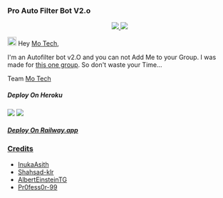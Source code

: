 ### Pro Auto Filter Bot V2.o

  </a>
</p>
<p align="center">
  <a href="https://github.com/PR0FESS0R-99/Pro-Auto-Filter-Bot-V2.O/stargazers">
    <img src="https://img.shields.io/github/stars/PR0FESS0R-99/Pro-Auto-Filter-Bot-V2.O?style=social">

  </a>
  
  <a href="https://github.com/PR0FESS0R-99/Pro-Auto-Filter-Bot-V2.O/fork">
    <img src="https://img.shields.io/github/forks/PR0FESS0R-99/Pro-Auto-Filter-Bot-V2.O?label=Fork&style=social">

  </a>  
</p>

<img src="https://github.com/Mo-Tech-MRK-YT/Mo-Tech-MRK-YT/blob/main/gifs/Hi.gif" width="20px"> Hey [Mo Tech](https://Telegram.dog/Mo_Tech_Group),

I'm an Autofilter bot v2.O and you can not Add Me to your Group. I was made for <a href="t.me/{}">this one group</a>. So don't waste your Time...

Team [Mo Tech](https://Telegram.dog/Mo_Tech_YT)


##### Deploy On Heroku 
<a href="https://youtu.be/OTqZmADyOjU"><img src="https://img.shields.io/badge/How%20To%20Deploy-blue.svg?logo=Youtube"></a>
<a href="https://youtu.be/OTqZmADyOjU"><img src="https://img.shields.io/youtube/views/OTqZmADyOjU?style=social">

##### Deploy On Railway.app


### Credits

* [InukaAsith](https://github.com/InukaAsith)
* [Shahsad-klr](https://github.com/shahsad-klr)
* [AlbertEinsteinTG](https://github.com/AlbertEinsteinTG)
* [Pr0fess0r-99](https://github.com/PR0FESS0R-99/Pro-Auto-Filter-Bot-V2.O)
